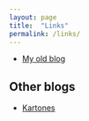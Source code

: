 ```yaml
---
layout: page
title:  "Links"
permalink: /links/
---
```


- [My old blog](https://geeks.ms/blogs/aperez)

## Other blogs

- [Kartones](https://blog.kartones.net/)
